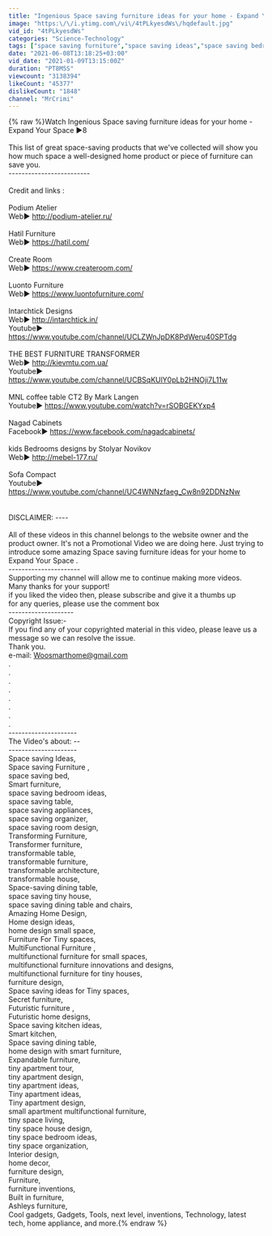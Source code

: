 ```yaml
---
title: "Ingenious Space saving furniture ideas for your home - Expand Your Space ▶8"
image: "https:\/\/i.ytimg.com\/vi\/4tPLkyesdWs\/hqdefault.jpg"
vid_id: "4tPLkyesdWs"
categories: "Science-Technology"
tags: ["space saving furniture","space saving ideas","space saving bedroom ideas"]
date: "2021-06-08T13:18:25+03:00"
vid_date: "2021-01-09T13:15:00Z"
duration: "PT8M5S"
viewcount: "3138394"
likeCount: "45377"
dislikeCount: "1848"
channel: "MrCrimi"
---
```

{% raw %}Watch Ingenious Space saving furniture ideas for your home - Expand Your Space ▶8<br /><br />This list of great space-saving products that we've collected will show you how much space a well-designed home product or piece of furniture can save you.<br />-------------------------<br /><br />Credit and links :<br /><br />Podium Atelier<br />Web▶ <a rel="nofollow" target="blank" href="http://podium-atelier.ru/">http://podium-atelier.ru/</a><br /><br />Hatil Furniture<br />Web▶ <a rel="nofollow" target="blank" href="https://hatil.com/">https://hatil.com/</a><br /><br />Create Room<br />Web▶ <a rel="nofollow" target="blank" href="https://www.createroom.com/">https://www.createroom.com/</a><br /><br />Luonto Furniture<br />Web▶ <a rel="nofollow" target="blank" href="https://www.luontofurniture.com/">https://www.luontofurniture.com/</a><br /><br />Intarchtick Designs<br />Web▶ <a rel="nofollow" target="blank" href="http://intarchtick.in/">http://intarchtick.in/</a><br />Youtube▶ <a rel="nofollow" target="blank" href="https://www.youtube.com/channel/UCLZWnJpDK8PdWeru40SPTdg">https://www.youtube.com/channel/UCLZWnJpDK8PdWeru40SPTdg</a><br /><br />THE BEST FURNITURE TRANSFORMER<br />Web▶ <a rel="nofollow" target="blank" href="http://kievmtu.com.ua/">http://kievmtu.com.ua/</a><br />Youtube▶ <a rel="nofollow" target="blank" href="https://www.youtube.com/channel/UCBSqKUlY0pLb2HNOji7L11w">https://www.youtube.com/channel/UCBSqKUlY0pLb2HNOji7L11w</a><br /><br />MNL coffee table CT2 By Mark Langen<br />Youtube▶ <a rel="nofollow" target="blank" href="https://www.youtube.com/watch?v=rSOBGEKYxp4">https://www.youtube.com/watch?v=rSOBGEKYxp4</a><br /><br />Nagad Cabinets<br />Facebook▶ <a rel="nofollow" target="blank" href="https://www.facebook.com/nagadcabinets/">https://www.facebook.com/nagadcabinets/</a><br /><br />kids Bedrooms designs by Stolyar Novikov <br />Web▶ <a rel="nofollow" target="blank" href="http://mebel-177.ru/">http://mebel-177.ru/</a><br /><br />Sofa Compact<br />Youtube▶ <a rel="nofollow" target="blank" href="https://www.youtube.com/channel/UC4WNNzfaeg_Cw8n92DDNzNw">https://www.youtube.com/channel/UC4WNNzfaeg_Cw8n92DDNzNw</a><br /><br /><br />DISCLAIMER:  ----<br /><br />All of these videos in this channel belongs to the website owner and the product owner. It's not a Promotional Video we are doing here. Just trying to introduce some amazing Space saving furniture ideas for your home to Expand Your Space .<br />----------------------<br />Supporting my channel will allow me to continue making more videos.<br />Many thanks for your support! <br />if you liked the video then, please subscribe and give it a thumbs up<br />for any queries, please use the comment box<br />--------------------<br />Copyright Issue:-<br />If you find any of your copyrighted material in this video, please leave us a message so we can resolve the issue.<br />Thank you.<br />e-mail: Woosmarthome@gmail.com<br />.<br />.<br />.<br />.<br />.<br />.<br />.<br />.<br />---------------------<br />The Video's about: --<br />---------------------<br />Space saving Ideas,<br />Space saving Furniture ,<br />space saving bed,<br />Smart furniture,<br />space saving bedroom ideas,<br />space saving table,<br />space saving appliances,<br />space saving organizer,<br />space saving room design,<br />Transforming Furniture,<br />Transformer furniture,<br />transformable table,<br />transformable furniture,<br />transformable architecture,<br />transformable house,<br />Space-saving dining table,<br />space saving tiny house,<br />space saving dining table and chairs,<br />Amazing Home Design,<br />Home design ideas,<br />home design small space,<br />Furniture For Tiny spaces,<br />MultiFunctional Furniture ,<br />multifunctional furniture for small spaces,<br />multifunctional furniture innovations and designs,<br />multifunctional furniture for tiny houses,<br />furniture design,<br />Space saving ideas for Tiny spaces,<br />Secret furniture,<br />Futuristic furniture ,<br />Futuristic home designs,<br />Space saving kitchen ideas,<br />Smart kitchen,<br />Space saving dining table,<br />home design with smart furniture,<br />Expandable furniture,<br />tiny apartment tour,<br />tiny apartment design,<br />tiny apartment ideas,<br />Tiny apartment ideas, <br />Tiny apartment design,<br />small apartment multifunctional furniture,<br />tiny space living,<br />tiny space house design,<br />tiny space bedroom ideas,<br />tiny space organization,<br />Interior design,<br />home decor,<br />furniture design,<br />Furniture,<br />furniture inventions,<br />Built in furniture,<br />Ashleys furniture,<br />Cool gadgets, Gadgets, Tools, next level, inventions, Technology, latest tech, home appliance, and more.{% endraw %}
